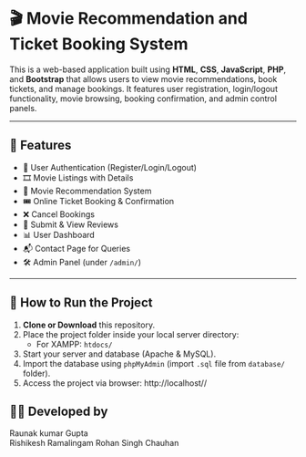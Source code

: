 # 🎬 Movie Recommendation and Ticket Booking System

This is a web-based application built using **HTML**, **CSS**, **JavaScript**, **PHP**, and **Bootstrap** that allows users to view movie recommendations, book tickets, and manage bookings. It features user registration, login/logout functionality, movie browsing, booking confirmation, and admin control panels.

---

## 🚀 Features

- 🔐 User Authentication (Register/Login/Logout)
- 🎞️ Movie Listings with Details
- 🤖 Movie Recommendation System
- 🎟️ Online Ticket Booking & Confirmation
- ❌ Cancel Bookings
- 🧾 Submit & View Reviews
- 📊 User Dashboard
- 📬 Contact Page for Queries
- 🛠️ Admin Panel (under `/admin/`)

---

## 🧪 How to Run the Project

1. **Clone or Download** this repository.
2. Place the project folder inside your local server directory:
   - For XAMPP: `htdocs/`
3. Start your server and database (Apache & MySQL).
4. Import the database using `phpMyAdmin` (import `.sql` file from `database/` folder).
5. Access the project via browser: http://localhost/<project-folder-name>/

## 👨‍💻 Developed by
  
Raunak kumar Gupta  
Rishikesh Ramalingam
Rohan Singh Chauhan
